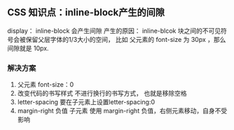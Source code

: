 ## CSS 知识点：inline-block产生的间隙
display： inline-block  会产生间隙
  产生的原因： inline-blcok 块之间的不可见符号会被保留父层字体的1/3大小的空间， 比如 父元素的 font-size 为 30px ，那么间隙就是 10px.

### 解决方案
  1. 父元素 font-size：0
  2. 改变代码的书写样式 不进行换行的书写方式， 也就是移除空格
  3. letter-spacing 要在子元素上设置letter-spacing:0
  4. margin-right 负值
    子元素 使用 margin-right 负值，右侧元素移动，自身不受影响